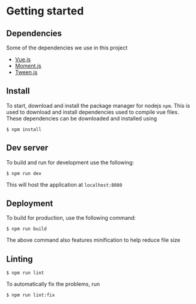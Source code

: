 # Getting started

## Dependencies

Some of the dependencies we use in this project

- [Vue.js](https://vuejs.org/v2/guide/)
- [Moment.js](https://momentjs.com/docs/)
- [Tween.js](https://github.com/tweenjs/tween.js/blob/master/docs/user_guide.md)

## Install

To start, download and install the package manager for nodejs `npm`. This is
used to download and install dependencies used to compile vue files. These
dependencies can be downloaded and installed using

``$ npm install``

## Dev server

To build and run for development use the following:

``$ npm run dev``
    
This will host the application at `localhost:8080`

## Deployment

To build for production, use the following command:

``$ npm run build``
    
The above command also features minification to help reduce file size

## Linting

``$ npm run lint``

To automatically fix the problems, run

``$ npm run lint:fix``
